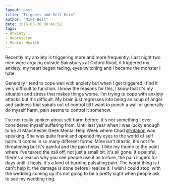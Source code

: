 ```yaml
---
layout: post
title: "Triggers and Self Harm"
author: "Mike Bell"
date: 2016-03-30 08:46:52
tags:
- anxiety
- depression
- Mental Health
---
```

Recently my anxiety is triggering more and more frequently. Last night two men were arguing outside Sainsburys at Oxford Road, it triggered my anxiety, my heart began racing, eyes twitching and I became the monster I hate.

Generally I tend to cope well with anxiety but when I get triggered I find it very difficult to function. I know the reasons for this, I know that it's my situation and stress that makes things worse. I'm trying to cope with anxiety attacks but it's difficult. My brain just regresses into being an soup of anger and sadness that spirals out of control till I want to punch a wall or generally do myself harm, pain seems to control it somehow.

I've not really spoken about self harm before, it's not something I ever considered myself suffering from. Until last year when I was lucky enough to be at Manchester Geek Mental Help Week where Chad [@kitation](https://twitter.com/kitation) was speaking. She was quite frank and opened my eyes to the world of self harm. It comes in so many different forms. Mine isn't drastic, it's not life threatening but it's painful and the pain helps. I bite my thumb to the point where I've teared the nail off, not just a small bit, it's all gone. It's painful, there's a reason why you see people use it as torture, the pain lingers for days until it heals, it's a kind of burning pulsating pain. The worst thing is I can't help it, the damage is done before I realise it. I wish I could stop, with the wedding coming up it's not going to be a pretty sight when people ask to see my wedding ring.
